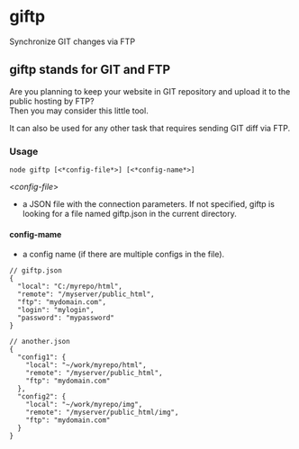 # giftp

Synchronize GIT changes via FTP

## giftp stands for GIT and FTP

Are you planning to keep your website in GIT repository
and upload it to the public hosting by FTP?  
Then you may consider this little tool.

It can also be used for any other task that requires sending GIT diff via FTP.

### Usage

`node giftp [<*config-file*>] [<*config-name*>]`

<*config-file*>
 - a JSON file with the connection parameters.
If not specified, giftp is looking for a file named giftp.json in the current directory.

#### config-mame
 - a config name (if there are multiple configs in the file).

```
// giftp.json
{
  "local": "C:/myrepo/html",
  "remote": "/myserver/public_html",
  "ftp": "mydomain.com",
  "login": "mylogin",
  "password": "mypassword"
}
```

    // another.json
    {
      "config1": {
        "local": "~/work/myrepo/html",
        "remote": "/myserver/public_html",
        "ftp": "mydomain.com"
      },
      "config2": {
        "local": "~/work/myrepo/img",
        "remote": "/myserver/public_html/img",
        "ftp": "mydomain.com"
      }
    }

